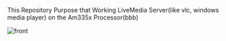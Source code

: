 This Repository Purpose that Working LiveMedia Server(like vlc, windows media player) on the Am335x Processor(bbb)

![front](https://user-images.githubusercontent.com/59288580/71557007-3ff00b80-2a83-11ea-828f-ad25bf0a23a3.png)


